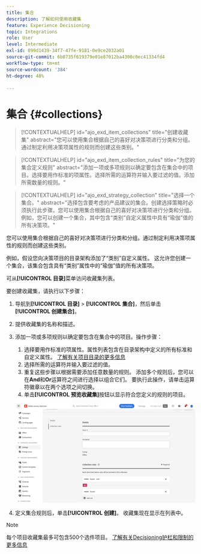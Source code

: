 ```yaml
---
title: 集合
description: 了解如何使用收藏集
feature: Experience Decisioning
topic: Integrations
role: User
level: Intermediate
exl-id: 099d1439-34f7-47fe-9181-0e9ce2032a01
source-git-commit: 6b0735f619379e01e87012ba4300c0ec41334fd4
workflow-type: tm+mt
source-wordcount: '384'
ht-degree: 48%

---
```


# 集合 {#collections}

>[!CONTEXTUALHELP]
>id="ajo_exd_item_collections"
>title="创建收藏集"
>abstract="您可以使用集合根据自己的喜好对决策项进行分类和分组。通过制定利用决策项属性的规则而创建这些类别。"

>[!CONTEXTUALHELP]
>id="ajo_exd_item_collection_rules"
>title="为您的集合定义规则"
>abstract="添加一项或多项规则以确定要包含在集合中的项目。选择要用作标准的项属性。选择所需的运算符并输入要过滤的值。添加所需数量的规则。"

>[!CONTEXTUALHELP]
>id="ajo_exd_strategy_collection"
>title="选择一个集合。"
>abstract="选择包含要考虑的产品建议的集合。创建选择策略时必须执行此步骤。您可以使用集合根据自己的喜好对决策项进行分类和分组。例如，您可以创建一个集合，其中包含“类别”自定义属性中具有“瑜伽”值的所有决策项。"

您可以使用集合根据自己的喜好对决策项进行分类和分组。通过制定利用决策项属性的规则而创建这些类别。

例如，假设您向决策项目的目录架构添加了“类别”自定义属性。 这允许您创建一个集合，该集合包含具有“类别”属性中的“瑜伽”值的所有决策项。

可从&#x200B;**[!UICONTROL 目录]**&#x200B;菜单访问收藏集列表。

要创建收藏集，请执行以下步骤：

1. 导航到&#x200B;**[!UICONTROL 目录]** > **[!UICONTROL 集合]**，然后单击&#x200B;**[!UICONTROL 创建集合]**。
1. 提供收藏集的名称和描述。
1. 添加一项或多项规则以确定要包含在集合中的项目。操作步骤：

   1. 选择要用作标准的项属性。属性列表包含在目录架构中定义的所有标准和自定义属性。 [了解有关项目目录的更多信息](catalogs.md)
   1. 选择所需的运算符并输入要过滤的值。
   1. 重复这些步骤以根据需要添加任意数量的规则。 添加多个规则后，您可以在&#x200B;**And**&#x200B;和&#x200B;**Or**&#x200B;运算符之间进行选择以组合它们。 要执行此操作，请单击运算符徽章以在两个选项之间切换。
   1. 单击&#x200B;**[!UICONTROL 预览收藏集]**&#x200B;按钮以显示符合您定义的规则的项目。

   ![](assets/collection-create.png)

1. 定义集合规则后，单击&#x200B;**[!UICONTROL 创建]**。 收藏集现在显示在列表中。

>[!NOTE]
>
>每个项目收藏集最多可包含500个选件项目。 [了解有关Decisioning护栏和限制的更多信息](gs-experience-decisioning.md#guardrails)
